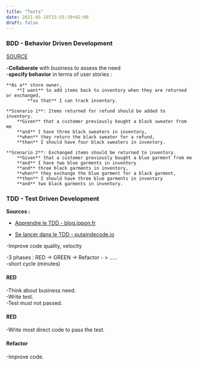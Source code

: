 ```yaml
---
title: "Tests"
date: 2021-05-18T15:55:39+02:00
draft: false
---
```


### BDD - Behavior Driven Development

[SOURCE](https://en.wikipedia.org/wiki/Behavior-driven_development)

-**Collaborate** with business to assess the need  
-**specify behavior** in terms of user stories :
```
**As a** store owner,
    **I want** to add items back to inventory when they are returned or exchanged,
        **so that** I can track inventory.

**Scenario 1**: Items returned for refund should be added to inventory.
    **Given** that a customer previously bought a black sweater from me
    **and** I have three black sweaters in inventory,
    **when** they return the black sweater for a refund,
    **then** I should have four black sweaters in inventory.

**Scenario 2**: Exchanged items should be returned to inventory.
    **Given** that a customer previously bought a blue garment from me
    **and** I have two blue garments in inventory
    **and** three black garments in inventory,
    **when** they exchange the blue garment for a black garment,
    **then** I should have three blue garments in inventory
    **and** two black garments in inventory.
```


### TDD - Test Driven Development

**Sources :**
* [Apprendre le TDD - blog.ippon.fr](https://blog.ippon.fr/2020/02/12/apprendre-le-tdd/)

* [Se lancer dans le TDD - putaindecode.io](https://putaindecode.io/articles/se-lancer-dans-le-tdd/)

-Improve code quality, velocity

-3 phases : RED -> GREEN -> Refactor - >  .....  
-short cycle (minutes)

#### RED

-Think about business need.  
-Write test.  
-Test must not passed.  

#### RED

-Write most direct code to pass the test.

#### Refactor

-Improve code.
